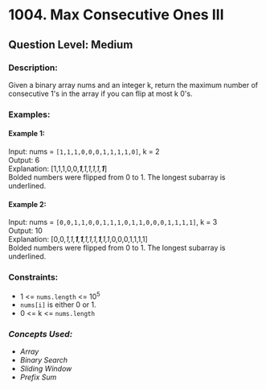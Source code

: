 # 1004. Max Consecutive Ones III
## Question Level: Medium
### Description:
Given a binary array nums and an integer k, return the maximum number of consecutive 1's in the array if you can flip at most k 0's.

### Examples:
#### Example 1:

Input: nums = `[1,1,1,0,0,0,1,1,1,1,0]`, k = 2  
Output: 6  
Explanation: [1,1,1,0,0,<i><b>1</b>,1,1,1,1,<b>1</b></i>]  
Bolded numbers were flipped from 0 to 1. The longest subarray is underlined.
#### Example 2:

Input: nums = `[0,0,1,1,0,0,1,1,1,0,1,1,0,0,0,1,1,1,1]`, k = 3  
Output: 10  
Explanation: [0,0,<i>1,1,<b>1</b>,<b>1</b>,1,1,1,<b>1</b>,1,1</i>,0,0,0,1,1,1,1]  
Bolded numbers were flipped from 0 to 1. The longest subarray is underlined.
### Constraints:

- 1 <= `nums.length` <= 10<sup>5</sup>
- `nums[i]` is either 0 or 1.
- 0 <= k <= `nums.length`

### <i>Concepts Used:
- Array
- Binary Search
- Sliding Window
- Prefix Sum</i>